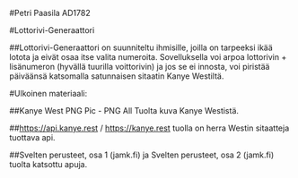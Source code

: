 #Petri Paasila AD1782

#Lottorivi-Generaattori

##Lottorivi-Generaattori on suunniteltu ihmisille, joilla on tarpeeksi ikää lotota ja eivät osaa itse valita numeroita. Sovelluksella voi arpoa lottorivin + lisänumeron (hyvällä tuurilla voittorivin) ja jos se ei innosta, voi piristää päiväänsä katsomalla satunnaisen sitaatin Kanye Westiltä.

#Ulkoinen materiaali:

##Kanye West PNG Pic - PNG All Tuolta kuva Kanye Westistä.

##https://api.kanye.rest / https://kanye.rest tuolla on herra Westin sitaatteja tuottava api.

##Svelten perusteet, osa 1 (jamk.fi) ja Svelten perusteet, osa 2 (jamk.fi) tuolta katsottu apuja.
